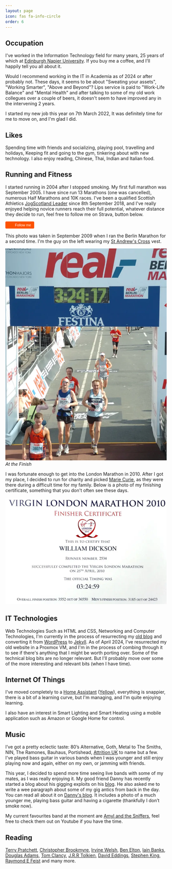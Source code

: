 ```yaml
---
layout: page
icon: fas fa-info-circle
order: 6
---
```


## Occupation

I've worked in the Information Technology field for many years, 25 years of which at [Edinburgh Napier University](https://www.napier.ac.uk). If you buy me a coffee, and I'll happily tell you all about it.

Would I recommend working in the IT in Academia as of 2024 or after probably not. These days, it seems to be about "Sweating your assets", "Working Smarter", "Above and Beyond"? Lips service is paid to "Work-Life Balance" and "Mental Health" and after talking to some of my old work collegues over a couple of beers, it doesn't seem to have improved any in the intervening 2 years.

I started my new job this year on 7th March 2022, It was definitely time for me to move on, and I'm glad I did.

## Likes

Spending time with friends and socializing, playing pool, travelling and holidays, Keeping fit and going to the gym, tinkering about with new technology. I also enjoy reading, Chinese, Thai, Indian and Italian food.

## Running and Fitness

I started running in 2004 after I stopped smoking. My first full marathon was September 2005. I have since run 13 Marathons (one was cancelled), numerous Half Marathons and 10K races. I've been a qualified Scottish Athletics [JogScotland Leader](https://sauser.sportserve.net/pages/home.aspx) since 8th September 2018, and I've really enjoyed helping novice runners reach their full potential, whatever distance they decide to run, feel free to follow me on Strava, button below.

<a style="display:inline-block;background-color:#FC5200;color:#fff;padding:5px 10px 5px 30px;font-size:11px;font-family:Helvetica, Arial, sans-serif;white-space:nowrap;text-decoration:none;background-repeat:no-repeat;background-position:10px center;border-radius:3px;background-image:url('https://badges.strava.com/logo-strava-echelon.png')" href='https://strava.com/athletes/9589963' target="clean">Follow me</a>

This photo was taken in September 2009 when I ran the Berlin Marathon for a second time. I'm the guy on the left wearing my [St Andrew's Cross](https://en.wikipedia.org/wiki/Flag_of_Scotland) vest.

![Berlin Marathon](../assets/img/about/Berlin_Marathon.webp)_At the Finish_

I was fortunate enough to get into the London Marathon in 2010. After I got my place, I decided to run for charity and picked [Marie Curie](https://www.mariecurie.org.uk/), as they were there during a difficult time for my family. Below is a photo of my finishing certificate, something that you don't often see these days.

![Finishing Certificate](../assets/img/about/London_Marathon_Certificate.webp)

## IT Technologies

Web Technologies Such as HTML and CSS, Networking and Computer Technologies, I'm currently in the process of resurrecting my [old blog](https://web.archive.org/web/20180516212904/http://www.dickson.me.uk/) and converting it from [WordPress](https://wordpress.org/) to [Jekyll](https://jekyllrb.com/). As of April 2024, I've resurrected my old website in a Proxmox VM, and I'm in the process of combing through it to see if there's anything that I might be worth porting over. Some of the technical blog bits are no longer relevant. But I'll probably move over some of the more interesting and relevant bits (when I have time).

## Internet Of Things

I've moved completely to a [Home Assistant](https://www.home-assistant.io/) ([Yellow](https://www.home-assistant.io/yellow/)), everything is snappier, there is a bit of a learning curve, but I'm managing, and I'm quite enjoying learning.

I also have an interest in Smart Lighting and Smart Heating using a mobile application such as Amazon or Google Home for control.

## Music

I’ve got a pretty eclectic taste: 80’s Alternative, Goth, Metal to The Smiths, NIN, The Ramones, Bauhaus, Portishead, [Attrition UK](https://attritionuk.bandcamp.com/) to name but a few. I've played bass guitar in various bands when I was younger and still enjoy playing now and again, either on my own, or jamming with friends.

This year, I decided to spend more time seeing live bands with some of my mates, as I was really enjoying it. My good friend Danny has recently started a blog about his gigging exploits on his [blog](https://www.gig-antics.live). He also asked me to write a wee paragraph about some of my gig antics from back in the day. You can read all about it on [Danny's blog](https://www.gig-antics.live/post/introducing-peni-goth-bill). It includes a photo of a much younger me, playing bass guitar and having a cigarette (thankfully I don’t smoke now).

My current favourites band at the moment are [Amyl and the Sniffers](https://www.amylandthesniffers.com/), feel free to check them out on Youtube if you have the time.

## Reading

[Terry Pratchett](https://www.terrypratchettbooks.com/), [Christopher Brookmyre](https://www.brookmyre.co.uk/), [Irvine Welsh](https://en.wikipedia.org/wiki/Irvine_Welsh), [Ben Elton](https://en.wikipedia.org/wiki/Ben_Elton), [Iain Banks](https://www.iain-banks.net/), [Douglas Adams](https://en.wikipedia.org/wiki/Douglas_Adams), [Tom Clancy](https://en.wikipedia.org/wiki/Tom_Clancy), [J.R.R Tolkien](https://en.wikipedia.org/wiki/J._R._R._Tolkien), [David Eddings](https://en.wikipedia.org/wiki/David_Eddings), [Stephen King](https://stephenking.com/), [Raymond E Feist](https://www.crydee.com/) and many more.
